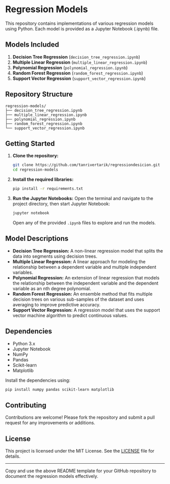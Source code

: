 # Regression Models

This repository contains implementations of various regression models using Python. Each model is provided as a Jupyter Notebook (.ipynb) file.

## Models Included
1. **Decision Tree Regression** (`decision_tree_regression.ipynb`)
2. **Multiple Linear Regression** (`multiple_linear_regression.ipynb`)
3. **Polynomial Regression** (`polynomial_regression.ipynb`)
4. **Random Forest Regression** (`random_forest_regression.ipynb`)
5. **Support Vector Regression** (`support_vector_regression.ipynb`)

## Repository Structure
```
regression-models/
├── decision_tree_regression.ipynb
├── multiple_linear_regression.ipynb
├── polynomial_regression.ipynb
├── random_forest_regression.ipynb
└── support_vector_regression.ipynb
```

## Getting Started
1. **Clone the repository:**
   ```sh
   git clone https://github.com/tanrivertarik/regressiondesicion.git
   cd regression-models
   ```

2. **Install the required libraries:**
   ```sh
   pip install -r requirements.txt
   ```

3. **Run the Jupyter Notebooks:**
   Open the terminal and navigate to the project directory, then start Jupyter Notebook:
   ```sh
   jupyter notebook
   ```
   Open any of the provided `.ipynb` files to explore and run the models.

## Model Descriptions
- **Decision Tree Regression:** A non-linear regression model that splits the data into segments using decision trees.
- **Multiple Linear Regression:** A linear approach for modeling the relationship between a dependent variable and multiple independent variables.
- **Polynomial Regression:** An extension of linear regression that models the relationship between the independent variable and the dependent variable as an nth degree polynomial.
- **Random Forest Regression:** An ensemble method that fits multiple decision trees on various sub-samples of the dataset and uses averaging to improve predictive accuracy.
- **Support Vector Regression:** A regression model that uses the support vector machine algorithm to predict continuous values.

## Dependencies
- Python 3.x
- Jupyter Notebook
- NumPy
- Pandas
- Scikit-learn
- Matplotlib

Install the dependencies using:
```sh
pip install numpy pandas scikit-learn matplotlib
```

## Contributing
Contributions are welcome! Please fork the repository and submit a pull request for any improvements or additions.

## License
This project is licensed under the MIT License. See the [LICENSE](LICENSE) file for details.

---

Copy and use the above README template for your GitHub repository to document the regression models effectively.
